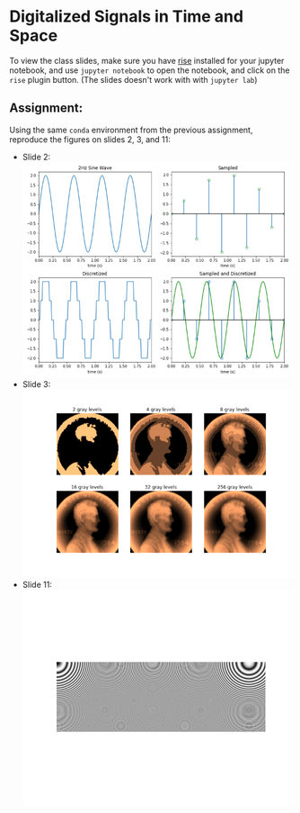 # Digitalized Signals in Time and Space
To view the class slides, make sure you have [rise](https://github.com/damianavila/RISE) installed for your jupyter notebook, and use `jupyter notebook` to open the notebook, and click on the `rise` plugin button. (The slides doesn't work with with `jupyter lab`)

## Assignment:
Using the same `conda` environment from the previous assignment, reproduce the figures on slides 2, 3, and 11:

- Slide 2:
 ![signal](./imgs/signal.png)
- Slide 3:
 ![penny](./imgs/penny.png)
- Slide 11:
 ![artifact](./imgs/aliasing.png)

